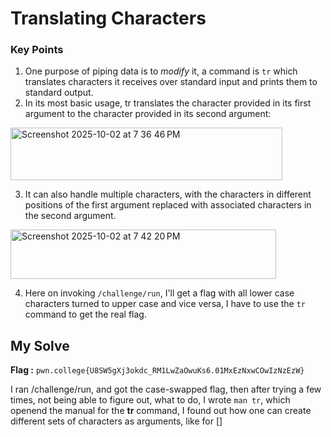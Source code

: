 # Translating Characters
### Key Points
1. One purpose of piping data is to _modify_ it, a command is `tr` which translates characters it receives over standard input and prints them to standard output.
2. In its most basic usage, tr translates the character provided in its first argument to the character provided in its second argument:

<img width="435" height="84" alt="Screenshot 2025-10-02 at 7 36 46 PM" src="https://github.com/user-attachments/assets/569e988f-6fae-4765-8b52-e48ec5e87efb" />

3. It can also handle multiple characters, with the characters in different positions of the first argument replaced with associated characters in the second argument.

<img width="425" height="79" alt="Screenshot 2025-10-02 at 7 42 20 PM" src="https://github.com/user-attachments/assets/1c9eac6d-3099-458d-a940-7d0853a31043" />

4. Here on invoking `/challenge/run`, I'll get a flag with all lower case characters turned to upper case and vice versa, I have to use the `tr` command to get the real flag.
## My Solve
**Flag :** `pwn.college{U8SW5gXj3okdc_RM1LwZaOwuKs6.01MxEzNxwCOwIzNzEzW}`

I ran /challenge/run, and got the case-swapped flag, then after trying a few times, not being able to figure out, what to do, I wrote `man tr`, which openend the manual for the **tr** command, I found out how one can create different sets of characters as arguments, like for [] 
